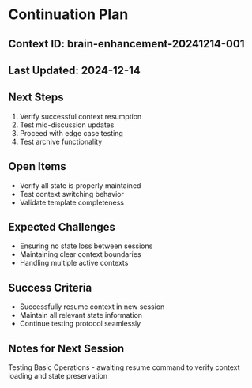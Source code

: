# Continuation Plan

## Context ID: brain-enhancement-20241214-001
## Last Updated: 2024-12-14

## Next Steps
1. Verify successful context resumption
2. Test mid-discussion updates
3. Proceed with edge case testing
4. Test archive functionality

## Open Items
- Verify all state is properly maintained
- Test context switching behavior
- Validate template completeness

## Expected Challenges
- Ensuring no state loss between sessions
- Maintaining clear context boundaries
- Handling multiple active contexts

## Success Criteria
- Successfully resume context in new session
- Maintain all relevant state information
- Continue testing protocol seamlessly

## Notes for Next Session
Testing Basic Operations - awaiting resume command to verify context loading and state preservation